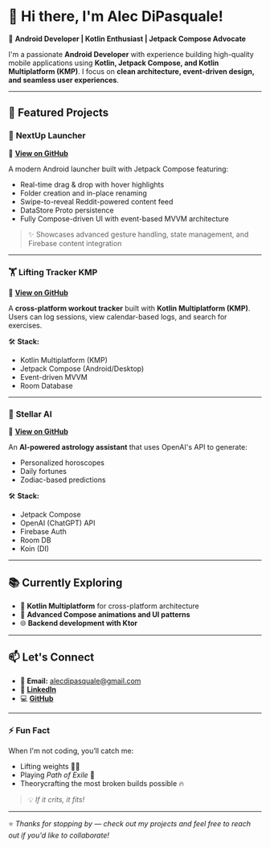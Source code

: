 # 👋 Hi there, I'm Alec DiPasquale! 

🚀 **Android Developer | Kotlin Enthusiast | Jetpack Compose Advocate**  

I'm a passionate **Android Developer** with experience building high-quality mobile applications using **Kotlin, Jetpack Compose, and Kotlin Multiplatform (KMP)**. I focus on **clean architecture, event-driven design, and seamless user experiences**.

---

## 🚀 Featured Projects

### 📱 **NextUp Launcher**
🔗 [**View on GitHub**](https://github.com/Alec-Dipasquale/NextUp-Launcher-Showcase)

A modern Android launcher built with Jetpack Compose featuring:
- Real-time drag & drop with hover highlights
- Folder creation and in-place renaming
- Swipe-to-reveal Reddit-powered content feed
- DataStore Proto persistence
- Fully Compose-driven UI with event-based MVVM architecture

> ✨ Showcases advanced gesture handling, state management, and Firebase content integration

---

### 🏋️ **Lifting Tracker KMP**
🔗 [**View on GitHub**](https://github.com/Alec-Dipasquale/Lifting_Ledger_Showcase/tree/main)

A **cross-platform workout tracker** built with **Kotlin Multiplatform (KMP)**.  
Users can log sessions, view calendar-based logs, and search for exercises.

🛠 **Stack:**
- Kotlin Multiplatform (KMP)
- Jetpack Compose (Android/Desktop)
- Event-driven MVVM
- Room Database

---

### 🔮 **Stellar AI**
🔗 [**View on GitHub**](https://github.com/Alec-Dipasquale/stellarai)

An **AI-powered astrology assistant** that uses OpenAI's API to generate:
- Personalized horoscopes
- Daily fortunes
- Zodiac-based predictions

🛠 **Stack:**
- Jetpack Compose
- OpenAI (ChatGPT) API
- Firebase Auth
- Room DB
- Koin (DI)

---

## 📚 Currently Exploring

- 🧪 **Kotlin Multiplatform** for cross-platform architecture  
- 🎨 **Advanced Compose animations and UI patterns**  
- 🌐 **Backend development with Ktor**  

---

## 📫 Let's Connect

- 📧 **Email:** alecdipasquale@gmail.com  
- 💼 [**LinkedIn**](https://www.linkedin.com/in/alec-t-dipasquale/)  
- 💻 [**GitHub**](https://github.com/Alec-Dipasquale)  

---

### ⚡ Fun Fact

When I'm not coding, you’ll catch me:
- Lifting weights 🏋️‍♂️  
- Playing *Path of Exile* 🧙  
- Theorycrafting the most broken builds possible 🔥  
> 💡 *If it crits, it fits!*

---

⭐ *Thanks for stopping by — check out my projects and feel free to reach out if you'd like to collaborate!*
